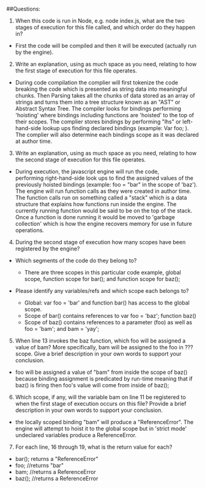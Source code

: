 ##Questions:
1. When this code is run in Node, e.g. node index.js, what are the two stages of execution for this file called, and which order do they happen in?

- First the code will be compiled and then it will be executed (actually run by the engine).

2. Write an explanation, using as much space as you need, relating to how the first stage of execution for this file operates.

- During code compilation the complier will first tokenize the code breaking the code which is presented as string data into meaningful chunks.  Then Parsing takes all the chunks of data stored as an array of strings and turns them into a tree structure known as an "AST" or Abstract Syntax Tree.  The compiler looks for bindings performing 'hoisting' where bindings including functions are 'hoisted' to the top of their scopes. The complier stores bindings by performing "lhs" or left-hand-side lookup ups finding declared bindings (example:  Var foo; ).  The complier will also determine each bindings scope as it was declared at author time.


3. Write an explanation, using as much space as you need, relating to how the second stage of execution for this file operates.

- During execution, the javascript engine will run the code,  
performing right-hand-side look ups to find the assigned values of the previously hoisted bindings (example:  foo = "bar" in the scope of 'baz').  The engine will run function calls as they were created in author time.  The function calls run on something called a "stack" which is a data structure that explains how functions run inside the engine.  The currently running function would be said to be on the top of the stack. Once a function is done running it would be moved to 'garbage collection' which is how the engine recovers memory for use in future operations.

4. During the second stage of execution how many scopes have been registered by the engine?

- Which segments of the code do they belong to?
  - There are three scopes in this particular code example, global scope, function scope for bar(); and function scope for baz();

- Please identify any variables/refs and which scope each belongs to?
  - Global:  var foo = 'bar' and function bar() has access to the global scope.
  - Scope of bar() contains references to var foo = 'baz'; function baz()
  - Scope of baz() contains references to a parameter (foo) as well as foo = 'bam'; and bam = 'yay';

5. When line 13 invokes the baz function, which foo will be assigned a value of bam? More specifically, bam will be assigned to the foo in ??? scope. Give a brief description in your own words to support your conclusion.
- foo will be assigned a value of "bam" from inside the scope of baz() because binding assignment is predicated by run-time meaning that if baz() is firing then foo's value will come from inside of baz();  

6. Which scope, if any, will the variable bam on line 11 be registered to when the first stage of execution occurs on this file? Provide a brief description in your own words to support your conclusion.
- the locally scoped binding "bam" will produce a "ReferenceError".  The engine will attempt to hoist it to the global scope but in 'strict mode' undeclared variables produce a ReferenceError.

7. For each line, 16 through 19, what is the return value for each?
- bar(); returns a "ReferenceError" 
- foo; //returns "bar"
- bam; //returns a ReferenceError
- baz(); //returns a ReferenceError